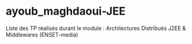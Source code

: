# ayoub_maghdaoui-JEE
Liste des TP réalisés durant le module : Architectures Distribués J2EE &amp; Middlewares (ENSET-media)
